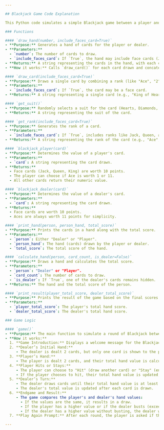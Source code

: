 ```yaml
---

## Blackjack Game Code Explanation

This Python code simulates a simple Blackjack game between a player and a dealer. It implements basic Blackjack rules, allowing the player to make choices while the dealer follows predetermined game logic.

### Functions

#### `draw_hand(number, include_faces_card=True)`
- **Purpose:** Generates a hand of cards for the player or dealer.
- **Parameters:** 
  - `number`: The number of cards to draw.
  - `include_faces_card`: If `True`, the hand may include face cards (Jack, Queen, King).
- **Returns:** A string representing the cards in the hand, with each card on a new line.
- **How it works:** Calls `draw_card()` for each card drawn and concatenates the results.

#### `draw_card(include_faces_card=True)`
- **Purpose:** Draws a single card by combining a rank (like "Ace", "2", "King") and a suit (like "Hearts", "Clubs").
- **Parameters:**
  - `include_faces_card`: If `True`, the card may be a face card.
- **Returns:** A string representing a single card (e.g., "King of Hearts").

#### `get_suit()`
- **Purpose:** Randomly selects a suit for the card (Hearts, Diamonds, Spades, Clubs).
- **Returns:** A string representing the suit of the card.

#### `get_rank(include_faces_card=True)`
- **Purpose:** Generates the rank of a card.
- **Parameters:**
  - `include_faces_card`: If `True`, includes ranks like Jack, Queen, and King.
- **Returns:** A string representing the rank of the card (e.g., "Ace", "7", "King").

#### `blackjack_player(card)`
- **Purpose:** Determines the value of a player's card.
- **Parameters:** 
  - `card`: A string representing the card drawn.
- **Returns:** 
  - Face cards (Jack, Queen, King) are worth 10 points.
  - The player can choose if Ace is worth 1 or 11.
  - All other cards return their numeric value.

#### `blackjack_dealer(card)`
- **Purpose:** Determines the value of a dealer's card.
- **Parameters:** 
  - `card`: A string representing the card drawn.
- **Returns:** 
  - Face cards are worth 10 points.
  - Aces are always worth 11 points for simplicity.

#### `print_hand(person, person_hand, total_score)`
- **Purpose:** Prints the cards in a hand along with the total score.
- **Parameters:** 
  - `person`: Either "Dealer" or "Player".
  - `person_hand`: The hand (cards) drawn by the player or dealer.
  - `total_score`: The total score of the hand.

#### `calculate_hand(person, card_count, is_dealer=False)`
- **Purpose:** Draws a hand and calculates the total score.
- **Parameters:**
  - `person`: "Dealer" or "Player".
  - `card_count`: The number of cards to draw.
  - `is_dealer`: If `True`, one of the dealer's cards remains hidden.
- **Returns:** The hand and the total score of the person.

#### `print_result(player_total_score, dealer_total_score)`
- **Purpose:** Prints the result of the game based on the final scores.
- **Parameters:**
  - `player_total_score`: The player's total hand score.
  - `dealer_total_score`: The dealer's total hand score.

### Game Logic

#### `game()`
- **Purpose:** The main function to simulate a round of Blackjack between the player and the dealer.
- **How it works:**
  1. **Game Introduction:** Displays a welcome message for the Blackjack game.
  2. **Dealer’s Initial Hand:**
     - The dealer is dealt 2 cards, but only one card is shown to the player.
  3. **Player’s Hand:**
     - The player is dealt 2 cards, and their total hand value is calculated using `blackjack_player()`.
  4. **Player Hits or Stays:**
     - The player can choose to "Hit" (draw another card) or "Stay" (end their turn).
     - If the player chooses to hit, their total hand value is updated, and they continue until they either stay or exceed 21.
  5. **Dealer’s Turn:**
     - The dealer draws cards until their total hand value is at least 17.
     - The dealer's total value is updated after each card is drawn.
  6. **Endgame and Result:**
     - The game compares the player's and dealer's hand values:
       - If the values are the same, it results in a draw.
       - If the player has a higher value or if the dealer busts (exceeds 21), the player wins.
       - If the dealer has a higher value without busting, the dealer wins.
  7. **Play Again Prompt:** After each round, the player is asked if they would like to play again.

---
```

